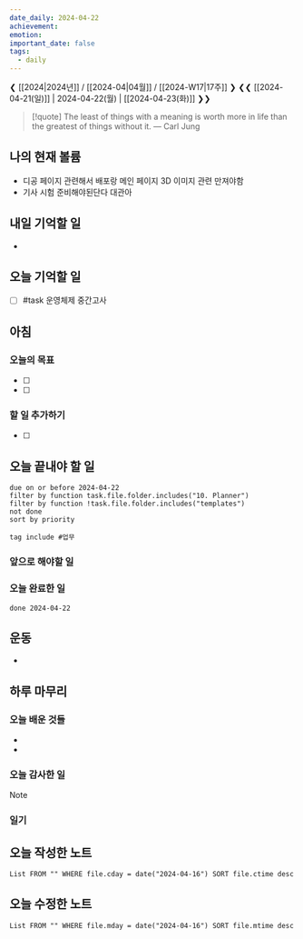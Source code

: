 ```yaml
---
date_daily: 2024-04-22
achievement: 
emotion: 
important_date: false
tags:
  - daily
---
```

❮ [[2024|2024년]] / [[2024-04|04월]] / [[2024-W17|17주]] ❯
❮❮ [[2024-04-21(일)]] | 2024-04-22(월) | [[2024-04-23(화)]] ❯❯

> [!quote] The least of things with a meaning is worth more in life than the greatest of things without it.
> — Carl Jung
## 나의 현재 볼륨
* 디공 페이지 관련해서 배포랑 메인 페이지 3D 이미지 관련 만져야함
* 기사 시험 준비해야된단다 대관아
## 내일 기억할 일
- 
## 오늘 기억할 일
* [ ] #task 운영체제 중간고사


## 아침

### 오늘의 목표

- [ ] 
- [ ] 

### 할 일 추가하기

- [ ] 

## 오늘 끝내야 할 일
```tasks
due on or before 2024-04-22
filter by function task.file.folder.includes("10. Planner")
filter by function !task.file.folder.includes("templates")
not done
sort by priority
```
```tasks
tag include #업무 
```

### 앞으로 해야할 일


### 오늘 완료한 일
```tasks
done 2024-04-22
```

## 운동
- 

## 하루 마무리
### 오늘 배운 것들
- 
- 
### 오늘 감사한 일
>[!note]
>
### 일기

## 오늘 작성한 노트
```dataview
List FROM "" WHERE file.cday = date("2024-04-16") SORT file.ctime desc

```

## 오늘 수정한 노트
```dataview
List FROM "" WHERE file.mday = date("2024-04-16") SORT file.mtime desc


```